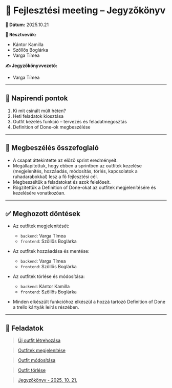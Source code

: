 # 📝 Fejlesztési meeting – Jegyzőkönyv

**📅 Dátum:** 2025.10.21

**👥 Résztvevők:**
- Kántor Kamilla
- Szőllős Boglárka
- Varga Tímea

**✍ Jegyzőkönyvvezető:**
- Varga Tímea

---

## 📌 Napirendi pontok
1. Ki mit csinált múlt héten?
2. Heti feladatok kiosztása
3. Outfit kezelés funkció – tervezés és feladatmegosztás
4. Definition of Done-ok megbeszélése

---

## 💬 Megbeszélés összefoglaló
- A csapat áttekintette az előző sprint eredményeit.
- Megállapítottuk, hogy ebben a sprintben az outfitek kezelése (megjelenítés, hozzáadás, módosítás, törlés, kapcsolatok a ruhadarabokkal) lesz a fő fejlesztési cél.
- Megbeszéltük a feladatokat és azok felelőseit.
- Rögzítettük a Definition of Done-okat az outfitek megjelenítésére és kezelésére vonatkozóan.

---

## ✅ Meghozott döntések

- Az outfitek megjelenítését:   
  -  `backend`: Varga Tímea
  -  `frontend`: Szőllős Boglárka


- Az outfitek hozzáadása és mentése:
  - `backend`: Varga Tímea
  - `frontend`: Szőllős Boglárka 


- Az outfitek törlése és módosítása: 
  - `backend`: Kántor Kamilla
  - `frontend`: Szőllős Boglárka


- Minden elkészült funkcióhoz elkészül a hozzá tartozó Definition of Done a trello kártyák leírás részében.

---

## 📌 Feladatok

<blockquote class="trello-card"><a href="https:&#x2F;&#x2F;trello.com&#x2F;c&#x2F;Hm4qpigC">Új outfit létrehozása</a></blockquote>
<blockquote class="trello-card"><a href="https:&#x2F;&#x2F;trello.com&#x2F;c&#x2F;bU9SWs2h">Outfitek megjelenítése</a></blockquote>
<blockquote class="trello-card"><a href="https:&#x2F;&#x2F;trello.com&#x2F;c&#x2F;1BlBvn3I">Outfit módosítása</a></blockquote>
<blockquote class="trello-card"><a href="https:&#x2F;&#x2F;trello.com&#x2F;c&#x2F;AATDJaZF">Outfit törlése</a></blockquote>
<blockquote class="trello-card"><a href="https:&#x2F;&#x2F;trello.com&#x2F;c&#x2F;ofiXDFPQ">Jegyzőkönyv - 2025. 10. 21.</a></blockquote>
